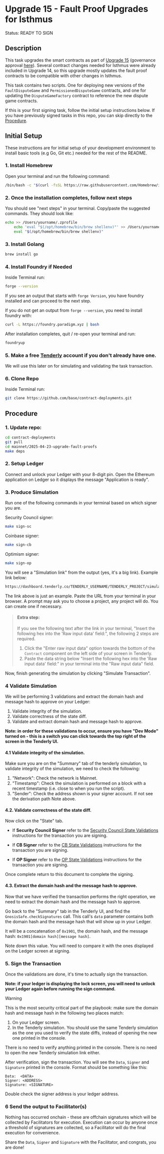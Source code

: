 # Upgrade 15 - Fault Proof Upgrades for Isthmus

Status: READY TO SIGN

## Description

This task upgrades the smart contracts as part of [Upgrade 15](https://docs.optimism.io/notices/upgrade-15) (governance approval [here](https://vote.optimism.io/proposals/8705916809146420472067303211131851783087744913535435360574720946039078686841)). Several contract changes needed for Isthmus were already included in Upgrade 14, so this upgrade mostly updates the fault proof contracts to be compatible with other changes in Isthmus.

This task contains two scripts. One for deploying new versions of the `FaultDisputeGame` and `PermissionedDisputeGame` contracts, and one for updating the `DisputeGameFactory` contract to reference the new dispute game contracts.

If this is your first signing task, follow the initial setup instructions below. If you have previously signed tasks in this repo, you can skip directly to the [Procedure](#procedure).

## Initial Setup

These instructions are for initial setup of your development environment to install basic tools (e.g Go, Git etc.) needed for the rest of the README.

### 1. Install Homebrew

Open your terminal and run the following command:

```bash
/bin/bash -c "$(curl -fsSL https://raw.githubusercontent.com/Homebrew/install/HEAD/install.sh)"
```

### 2. Once the installation completes, follow next steps

You should see "next steps" in your terminal. Copy/paste the suggested commands. They should look like:

```bash
echo >> /Users/yourname/.zprofile
    echo 'eval "$(/opt/homebrew/bin/brew shellenv)"' >> /Users/yourname/.zprofile
    eval "$(/opt/homebrew/bin/brew shellenv)"
```

### 3. Install Golang

```bash
brew install go
```

### 4. Install Foundry if Needed

Inside Terminal run:

```bash
forge --version
```

If you see an output that starts with `forge Version`, you have foundry installed and can proceed to the next step.

If you do not get an output from `forge --version`, you need to install foundry with:

```bash
curl -L https://foundry.paradigm.xyz | bash
```

After installation completes, quit / re-open your terminal and run:

```bash
foundryup
```

### 5. Make a free [Tenderly](https://tenderly.co/) account if you don't already have one.

We will use this later on for simulating and validating the task transaction.

### 6. Clone Repo

Inside Terminal run:

```bash
git clone https://github.com/base/contract-deployments.git
```

## Procedure

### 1. Update repo:

```bash
cd contract-deployments
git pull
cd mainnet/2025-04-23-upgrade-fault-proofs
make deps
```

### 2. Setup Ledger

Connect and unlock your Ledger with your 8-digit pin. Open the Ethereum application on Ledger so it displays the message "Application is ready".

### 3. Produce Simulation

Run one of the following commands in your terminal based on which signer you are.

Security Council signer:

```bash
make sign-sc
```

Coinbase signer:

```bash
make sign-cb
```

Optimism signer:

```bash
make sign-op
```

You will see a "Simulation link" from the output (yes, it's a big link). Example link below:

```txt
https://dashboard.tenderly.co/TENDERLY_USERNAME/TENDERLY_PROJECT/simulator/new?network=1&contractAddress=0xcA11bde05977b3631167028862bE2a173976CA11&from=0x1804c8AB1F12E6bbf3894d4083f33e07309d1f38&stateOverrides=%5B%7B"contractAddress":"0x20AcF55A3DCfe07fC4cecaCFa1628F788EC8A4Dd","storage":%5B%7B"key":"0x0000000000000000000000000000000000000000000000000000000000000004","value":"0x0000000000000000000000000000000000000000000000000000000000000001"%7D,%7B"key":"0x0000000000000000000000000000000000000000000000000000000000000003","value":"0x0000000000000000000000000000000000000000000000000000000000000001"%7D,%7B"key":"0xe90b7bceb6e7df5418fb78d8ee546e97c83a08bbccc01a0644d599ccd2a7c2e0","value":"0x000000000000000000000000ca11bde05977b3631167028862be2a173976ca11"%7D,%7B"key":"0x316a0aac0d94f5824f0b66f5bbe94a8c360a17699a1d3a233aafcf7146e9f11c","value":"0x0000000000000000000000000000000000000000000000000000000000000001"%7D%5D%7D,%7B"contractAddress":"0x9855054731540A48b28990B63DcF4f33d8AE46A1","storage":%5B%7B"key":"0x0000000000000000000000000000000000000000000000000000000000000004","value":"0x0000000000000000000000000000000000000000000000000000000000000001"%7D%5D%7D,%7B"contractAddress":"0x7bB41C3008B3f03FE483B28b8DB90e19Cf07595c","storage":%5B%7B"key":"0x0000000000000000000000000000000000000000000000000000000000000004","value":"0x0000000000000000000000000000000000000000000000000000000000000001"%7D%5D%7D%5D
```

The link above is just an example. Paste the URL from your terminal in your browser. A prompt may ask you to choose a project, any project will do. You can create one if necessary.

> #### Extra step:
> If you see the following text after the link in your terminal, "Insert the following hex into the 'Raw input data' field:", the following 2 steps are required.
> 1. Click the "Enter raw input data" option towards the bottom of the `Contract` component on the left side of your screen in Tenderly.
> 2. Paste the data string below "Insert the following hex into the 'Raw input data' field:" in your terminal into the "Raw input data" field.

Now, finish generating the simulation by clicking "Simulate Transaction".

### 4 Validate Simulation
We will be performing 3 validations and extract the domain hash and message hash to approve on your Ledger:

1. Validate integrity of the simulation.
2. Validate correctness of the state diff.
3. Validate and extract domain hash and message hash to approve.

**Note: in order for these validations to occur, ensure you have "Dev Mode" turned on - this is a switch you can click towards the top right of the screen in the Tenderly UI.**

#### 4.1 Validate integrity of the simulation.

Make sure you are on the "Summary" tab of the tenderly simulation, to validate integrity of the simulation, we need to check the following:

1. "Network": Check the network is Mainnet.
2. "Timestamp": Check the simulation is performed on a block with a recent timestamp (i.e. close to when you run the script).
3. "Sender": Check the address shown is your signer account. If not see the derivation path Note above.

#### 4.2. Validate correctness of the state diff.

Now click on the "State" tab.

- If **Security Council Signer** refer to the [Security Council State Validations](./validations/SC.md) instructions for the transaction you are signing.

- If **CB Signer** refer to the [CB State Validations](./validations/CB.md) instructions for the transaction you are signing.

- If **OP Signer** refer to the [OP State Validations](./validations/OP.md) instructions for the transaction you are signing.

Once complete return to this document to complete the signing.

#### 4.3. Extract the domain hash and the message hash to approve.

Now that we have verified the transaction performs the right operation, we need to extract the domain hash and the message hash to approve.

Go back to the "Summary" tab in the Tenderly UI, and find the `GnosisSafe.checkSignatures` call. This call's `data` parameter contains both the domain hash and the message hash that will show up in your Ledger.

It will be a concatenation of `0x1901`, the domain hash, and the message hash: `0x1901[domain hash][message hash]`.

Note down this value. You will need to compare it with the ones displayed on the Ledger screen at signing.

### 5. Sign the Transaction

Once the validations are done, it's time to actually sign the transaction.

**Note: if your ledger is displaying the lock screen, you will need to unlock your Ledger again before running the sign command.**

> [!WARNING]
> This is the most security critical part of the playbook: make sure the
> domain hash and message hash in the following two places match:
>
> 1. On your Ledger screen.
> 2. In the Tenderly simulation. You should use the same Tenderly
>    simulation as the one you used to verify the state diffs, instead
>    of opening the new one printed in the console.
>
> There is no need to verify anything printed in the console. There is
> no need to open the new Tenderly simulation link either.

After verification, sign the transaction. You will see the `Data`, `Signer` and `Signature` printed in the console. Format should be something like this:

```shell
Data:  <DATA>
Signer: <ADDRESS>
Signature: <SIGNATURE>
```

Double check the signer address is your ledger address.

### 6 Send the output to Facilitator(s)

Nothing has occurred onchain - these are offchain signatures which will be collected by Facilitators for execution. Execution can occur by anyone once a threshold of signatures are collected, so a Facilitator will do the final execution for convenience.

Share the `Data`, `Signer` and `Signature` with the Facilitator, and congrats, you are done!
